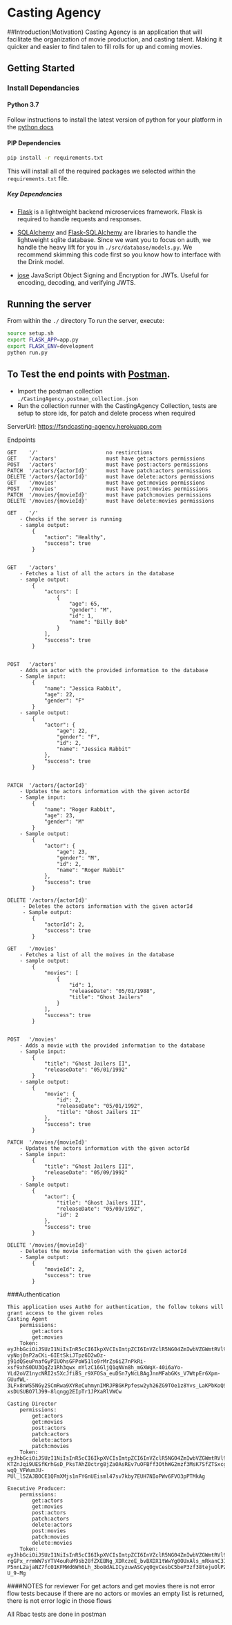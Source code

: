 # Casting Agency

##Introduction(Motivation)
Casting Agency is an application that will facilitate the organization of movie production, and casting talent.
Making it quicker and easier to find talen to fill rolls for up and coming movies.

## Getting Started

### Install Dependancies

#### Python 3.7

Follow instructions to install the latest version of python for your platform in the [python docs](https://docs.python.org/3/using/unix.html#getting-and-installing-the-latest-version-of-python)

#### PIP Dependencies

```bash
pip install -r requirements.txt
```

This will install all of the required packages we selected within the `requirements.txt` file.

##### Key Dependencies

- [Flask](http://flask.pocoo.org/)  is a lightweight backend microservices framework. Flask is required to handle requests and responses.

- [SQLAlchemy](https://www.sqlalchemy.org/) and [Flask-SQLAlchemy](https://flask-sqlalchemy.palletsprojects.com/en/2.x/) are libraries to handle the lightweight sqlite database. Since we want you to focus on auth, we handle the heavy lift for you in `./src/database/models.py`. We recommend skimming this code first so you know how to interface with the Drink model.

- [jose](https://python-jose.readthedocs.io/en/latest/) JavaScript Object Signing and Encryption for JWTs. Useful for encoding, decoding, and verifying JWTS.

## Running the server

From within the `./` directory
To run the server, execute:
```bash
source setup.sh
export FLASK_APP=app.py
export FLASK_ENV=development
python run.py
```

## To Test the end points with [Postman](https://getpostman.com). 
- Import the postman collection `./CastingAgency.postman_collection.json`
- Run the collection runner with the CastingAgency Collection, tests are setup to store ids, for patch and delete process when required

ServerUrl:
https://fsndcasting-agency.herokuapp.com

Endpoints
```
GET    '/'                      no restirctions
GET    '/actors'                must have get:actors permissions
POST   '/actors'                must have post:actors permissions
PATCH  '/actors/{actorId}'      must have patch:actors permissions
DELETE '/actors/{actorId}'      must have delete:actors permissions
GET    '/movies'                must have get:movies permissions
POST   '/movies'                must have post:movies permissions
PATCH  '/movies/{movieId}'      must have patch:movies permissions
DELETE '/movies/{movieId}'      must have delete:movies permissions

GET    '/'
    - Checks if the server is running
    - sample output:
        {
            "action": "Healthy",
            "success": true
        }
        
        
GET    '/actors'
    - Fetches a list of all the actors in the database
    - sample output:
        {
            "actors": [
                {
                    "age": 65,
                    "gender": "M",
                    "id": 1,
                    "name": "Billy Bob"
                }
            ],
            "success": true
        }
        
        
POST   '/actors'
    - Adds an actor with the provided information to the database
    - Sample input:
        {
            "name": "Jessica Rabbit",
            "age": 22,
            "gender": "F"
        }
    - sample output:
        {
            "actor": {
                "age": 22,
                "gender": "F",
                "id": 2,
                "name": "Jessica Rabbit"
            },
            "success": true
        }
        
        
PATCH  '/actors/{actorId}'
    - Updates the actors information with the given actorId
    - Sample input:
        {
            "name": "Roger Rabbit",
            "age": 23,
            "gender": "M"
        }
    - Sample output:
        {
            "actor": {
                "age": 23,
                "gender": "M",
                "id": 2,
                "name": "Roger Rabbit"
            },
            "success": true
        }
    
DELETE '/actors/{actorId}'
     - Deletes the actors information with the given actorId
     - Sample output:
        {
            "actorId": 2,
            "success": true
        }
        
GET    '/movies'
    - Fetches a list of all the moives in the database
    - sample output:
        {
            "movies": [
                {
                    "id": 1,
                    "releaseDate": "05/01/1988",
                    "title": "Ghost Jailers"
                }
            ],
            "success": true
        }
        
        
POST   '/movies'
    - Adds a movie with the provided information to the database
    - Sample input:
        {
            "title": "Ghost Jailers II",
            "releaseDate": "05/01/1992"
        }
    - sample output:
        {
            "movie": {
                "id": 2,
                "releaseDate": "05/01/1992",
                "title": "Ghost Jailers II"
            },
            "success": true
        }

PATCH  '/movies/{movieId}'
    - Updates the actors information with the given actorId
    - Sample input:
        {
            "title": "Ghost Jailers III",
            "releaseDate": "05/09/1992"
        }
    - Sample output:
        {
            "actor": {
                "title": "Ghost Jailers III",
                "releaseDate": "05/09/1992",
                "id": 2
            },
            "success": true
        }
        
DELETE '/movies/{movieId}'
    - Deletes the movie information with the given actorId
    - Sample output:
        {
            "movieId": 2,
            "success": true
        }
```

###Authentication
```
This application uses Auth0 for authentication, the follow tokens will grant access to the given roles
Casting Agent
    permissions: 
        get:actors
        get:movies
    Token: eyJhbGciOiJSUzI1NiIsInR5cCI6IkpXVCIsImtpZCI6InVZclR5NG04ZmIwbVZGWmtRVl9EUSJ9.eyJpc3MiOiJodHRwczovL3NjaGV2b2xhLWNvZmZlZS1zaG9wLnVzLmF1dGgwLmNvbS8iLCJzdWIiOiJhdXRoMHw2MDU5MjIzZDhhMjRkNzAwNzBlZmUwNGMiLCJhdWQiOiJjYXN0aW5nQWdlbmN5IiwiaWF0IjoxNjE2NDgzNjI0LCJleHAiOjE2MTY1NzAwMjQsImF6cCI6Ikl6NXpPR1hXWm03Sk1VbDVRYm1XUWZuQUFJMGU2MEpGIiwic2NvcGUiOiIiLCJwZXJtaXNzaW9ucyI6WyJnZXQ6YWN0b3JzIiwiZ2V0Om1vdmllcyJdfQ.k-vyNoj0sP2aCKi-6IEtSkiJTpz6D2wOz-j91dQSeuPnafGyPIUOhsGFPoW51lo9rMrZs6iZ7nPkRi-xsf9xhS0DU3QgZz1Rh3qwx_mYlzC16GljQ1qNVn8h_mGXWgX-40i6aYo-YLd2oVZ1nycNRI2s5XcJfiBS_r9XFOSa_euDSn7yNcLBAgJnnMFabGKs_V7WtpEr6Xpm-GUufWL-3LFx8nWS5NGy2SCmRwa9XYReCuhmynIMRJPBGKPpfesw2yh26ZG9TOe1z8Yvs_LaKPbKoQSS4Y31_O3idd3YxjN5f0Bp-xsDUSUBO7lJ99-8lqngg2EIpTr1JPXaRlVWCw
    
Casting Director
    permissions:
        get:actors
        get:movies
        post:actors
        patch:actors
        delete:actors
        patch:movies 
    Token: eyJhbGciOiJSUzI1NiIsInR5cCI6IkpXVCIsImtpZCI6InVZclR5NG04ZmIwbVZGWmtRVl9EUSJ9.eyJpc3MiOiJodHRwczovL3NjaGV2b2xhLWNvZmZlZS1zaG9wLnVzLmF1dGgwLmNvbS8iLCJzdWIiOiJhdXRoMHw2MDU5MjFkNmVhNDM3ZTAwNjg2M2ViNjYiLCJhdWQiOiJjYXN0aW5nQWdlbmN5IiwiaWF0IjoxNjE2NDgzNzUxLCJleHAiOjE2MTY1NzAxNTEsImF6cCI6Ikl6NXpPR1hXWm03Sk1VbDVRYm1XUWZuQUFJMGU2MEpGIiwic2NvcGUiOiIiLCJwZXJtaXNzaW9ucyI6WyJkZWxldGU6YWN0b3JzIiwiZ2V0OmFjdG9ycyIsImdldDptb3ZpZXMiLCJwYXRjaDphY3RvcnMiLCJwYXRjaDptb3ZpZXMiLCJwb3N0OmFjdG9ycyJdfQ.mJSOwFgqp4y3Sq1qIY4lkEtPni4XT0Psm9d7DSu7sVo4JgSfI7RlWjYVRNz5W_qOxKJlzL3TLtJDCcgbdopsw2gupod6u_K7Ven6vVcc2oi75Q_ggzQZFAa2ijL8xXSNwf9mPV7Ix7l9MVGms_F_LqAH_LwWm3kuUiWsYn4OLFoG2qmLGgyQ8Bi-KTZnJqi9UESfKrhGsD_PksTAhZ0ctrg8jZaOAsREv7uOFBff3OthWG2mzf3MsK7SfZTSxcgmaTg7W_DlD-wqQ_VFWumJU-PUl_l5ZAJBOCE1QFmXMjs1nFYGnUEisml47sv7kby7EUH7NIoPWv6FVO3pPTMkAg
    
Executive Producer:
    permissions:
        get:actors
        get:movies
        post:actors
        patch:actors
        delete:actors
        post:movies
        patch:movies
        delete:movies
    Token: eyJhbGciOiJSUzI1NiIsInR5cCI6IkpXVCIsImtpZCI6InVZclR5NG04ZmIwbVZGWmtRVl9EUSJ9.eyJpc3MiOiJodHRwczovL3NjaGV2b2xhLWNvZmZlZS1zaG9wLnVzLmF1dGgwLmNvbS8iLCJzdWIiOiJhdXRoMHw2MDU5MjIwYTNhZDU3YTAwNjkxZmIzMWIiLCJhdWQiOiJjYXN0aW5nQWdlbmN5IiwiaWF0IjoxNjE2NDgzODQ2LCJleHAiOjE2MTY1NzAyNDYsImF6cCI6Ikl6NXpPR1hXWm03Sk1VbDVRYm1XUWZuQUFJMGU2MEpGIiwic2NvcGUiOiIiLCJwZXJtaXNzaW9ucyI6WyJkZWxldGU6YWN0b3JzIiwiZGVsZXRlOm1vdmllcyIsImdldDphY3RvcnMiLCJnZXQ6bW92aWVzIiwicGF0Y2g6YWN0b3JzIiwicGF0Y2g6bW92aWVzIiwicG9zdDphY3RvcnMiLCJwb3N0Om1vdmllcyJdfQ.blTUDYzqDBGfg2lNAS5qL6SAOv98Ql-rgGPx_rrmWW7sYTV4ouRuM9sb28fZXEBNg_XDRczeE_bvBXDX1tWwYg0OUxAls_mRkanC3Io_bwNrfNR9cjowYwYBgYvd_3txRdf4vE6usP7f1leKOuETQsrtSJqRlmvaFSm0OsuqCUJyAkVUebkbGWcoY-P5nnL2ajaNZ7fc01KFMWd6Wh6Lh_3bo8dALICyzuwASCyq0gvCesbC5beP3zf38tejuOlPZXkjfBrUywcrSPnGtfmE_8SgJHZoQvYW1OZVhfKeYe4IW8H7FTVEBSp_Vk8itGIYPeA_osIFmaPssGt-U_9-Mg
```


####NOTES for reviewer
For get actors and get movies there is not error flow tests because if there are no actors or movies an empty list is returned, there is not error logic in those flows

All Rbac tests are done in postman
